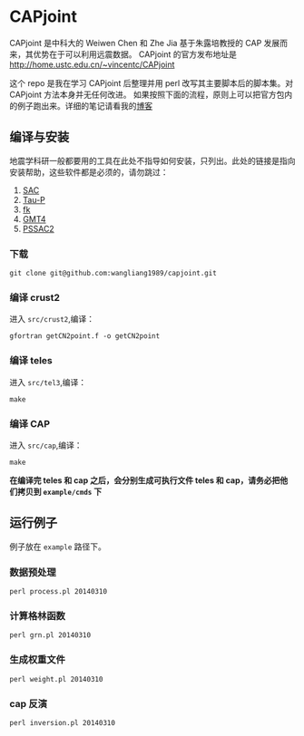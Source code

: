 # CAPjoint

CAPjoint 是中科大的 Weiwen Chen 和 Zhe Jia 基于朱露培教授的 CAP 发展而来，其优势在于可以利用远震数据。
CAPjoint 的官方发布地址是 http://home.ustc.edu.cn/~vincentc/CAPjoint

这个 repo 是我在学习 CAPjoint 后整理并用 perl 改写其主要脚本后的脚本集。对 CAPjoint 方法本身并无任何改进。
如果按照下面的流程，原则上可以把官方包内的例子跑出来。详细的笔记请看我的[博客](http://blog.wangliang.one/archives/2017-04-20_capjoint/)

## 编译与安装

地震学科研一般都要用的工具在此处不指导如何安装，只列出。此处的链接是指向安装帮助，这些软件都是必须的，请勿跳过：
1. [SAC](https://seisman.github.io/SAC_Docs_zh/)
2. [Tau-P](http://seisman.info/install-taup.html)
3. [fk](http://seisman.info/fk-installation.html)
4. [GMT4](http://seisman.info/install-gmt4-under-linux.html)
5. [PSSAC2](http://seisman.info/install-pssac2.html)

### 下载

````
git clone git@github.com:wangliang1989/capjoint.git
````

### 编译 crust2

进入 `src/crust2`,编译：

````
gfortran getCN2point.f -o getCN2point
````

### 编译 teles

进入 `src/tel3`,编译：

````
make
````

### 编译 CAP

进入 `src/cap`,编译：

````
make
````

**在编译完 teles 和 cap 之后，会分别生成可执行文件 teles 和 cap，请务必把他们拷贝到 `example/cmds` 下**


## 运行例子

例子放在 `example` 路径下。

### 数据预处理

````
perl process.pl 20140310
````
### 计算格林函数

````
perl grn.pl 20140310
````
### 生成权重文件

```
perl weight.pl 20140310
```
### cap 反演

````
perl inversion.pl 20140310
````

